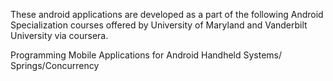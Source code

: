 These android applications are developed as a part of the following Android
Specialization courses offered by University of Maryland and Vanderbilt University
via coursera.

Programming Mobile Applications for Android Handheld Systems/ Springs/Concurrency

 

